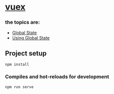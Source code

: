 # [vuex](https://v3.vuex.vuejs.org/)

### the topics are:

* [Global State]()
* [Using Global State]()

## Project setup
```
npm install
```

### Compiles and hot-reloads for development
```
npm run serve
```
